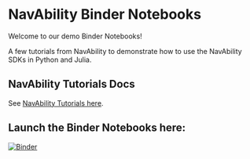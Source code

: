 # NavAbility Binder Notebooks

Welcome to our demo Binder Notebooks! 

A few tutorials from NavAbility to demonstrate how to use the NavAbility SDKs in Python and Julia. 

## NavAbility Tutorials Docs

See [NavAbility Tutorials here](https://wherewhenai.github.io/NavAbilitySDK.py/nvatutorials.html).

## Launch the Binder Notebooks here: 

[![Binder](https://mybinder.org/badge_logo.svg)](https://mybinder.org/v2/gh/NavAbility/BinderNotebooks/HEAD)
